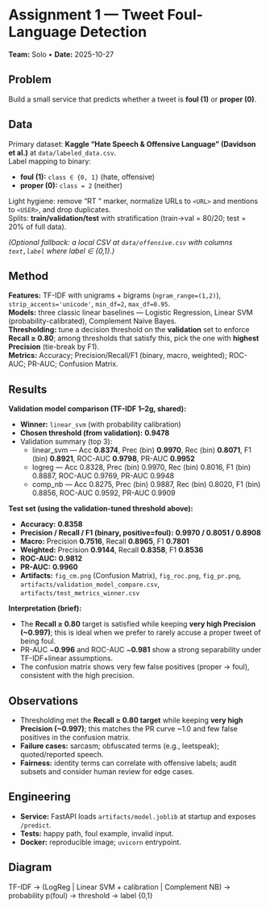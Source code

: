 # Assignment 1 — Tweet Foul-Language Detection
**Team:** Solo • **Date:** 2025-10-27

## Problem
Build a small service that predicts whether a tweet is **foul (1)** or **proper (0)**.

## Data
Primary dataset: **Kaggle “Hate Speech & Offensive Language” (Davidson et al.)** at `data/labeled_data.csv`.  
Label mapping to binary:
- **foul (1):** `class ∈ {0, 1}` (hate, offensive)
- **proper (0):** `class = 2` (neither)

Light hygiene: remove “RT ” marker, normalize URLs to `<URL>` and mentions to `<USER>`, and drop duplicates.  
Splits: **train/validation/test** with stratification (train→val = 80/20; test = 20% of full data).

*(Optional fallback: a local CSV at `data/offensive.csv` with columns `text,label` where label ∈ {0,1}.)*

## Method
**Features:** TF-IDF with unigrams + bigrams (`ngram_range=(1,2)`), `strip_accents='unicode'`, `min_df=2`, `max_df=0.95`.  
**Models:** three classic linear baselines — Logistic Regression, Linear SVM (probability-calibrated), Complement Naive Bayes.  
**Thresholding:** tune a decision threshold on the **validation** set to enforce **Recall ≥ 0.80**; among thresholds that satisfy this, pick the one with **highest Precision** (tie-break by F1).  
**Metrics:** Accuracy; Precision/Recall/F1 (binary, macro, weighted); ROC-AUC; PR-AUC; Confusion Matrix.

## Results

**Validation model comparison (TF-IDF 1–2g, shared):**
- **Winner:** `linear_svm` (with probability calibration)
- **Chosen threshold (from validation):** **0.9478**
- Validation summary (top 3):
  - linear_svm — Acc **0.8374**, Prec (bin) **0.9970**, Rec (bin) **0.8071**, F1 (bin) **0.8921**, ROC-AUC **0.9798**, PR-AUC **0.9952**
  - logreg — Acc 0.8328, Prec (bin) 0.9970, Rec (bin) 0.8016, F1 (bin) 0.8887, ROC-AUC 0.9769, PR-AUC 0.9948
  - comp_nb — Acc 0.8275, Prec (bin) 0.9887, Rec (bin) 0.8020, F1 (bin) 0.8856, ROC-AUC 0.9592, PR-AUC 0.9909

**Test set (using the validation-tuned threshold above):**
- **Accuracy:** **0.8358**
- **Precision / Recall / F1 (binary, positive=foul):** **0.9970 / 0.8051 / 0.8908**
- **Macro:** Precision **0.7516**, Recall **0.8965**, F1 **0.7801**
- **Weighted:** Precision **0.9144**, Recall **0.8358**, F1 **0.8536**
- **ROC-AUC:** **0.9812**
- **PR-AUC:** **0.9960**
- **Artifacts:** `fig_cm.png` (Confusion Matrix), `fig_roc.png`, `fig_pr.png`, `artifacts/validation_model_compare.csv`, `artifacts/test_metrics_winner.csv`

**Interpretation (brief):**
- The **Recall ≥ 0.80** target is satisfied while keeping **very high Precision (~0.997)**; this is ideal when we prefer to rarely accuse a proper tweet of being foul.
- PR-AUC ~**0.996** and ROC-AUC ~**0.981** show a strong separability under TF-IDF+linear assumptions.
- The confusion matrix shows very few false positives (proper → foul), consistent with the high precision.


## Observations
- Thresholding met the **Recall ≥ 0.80 target** while keeping **very high Precision (~0.997)**; this matches the PR curve ~1.0 and few false positives in the confusion matrix.  
- **Failure cases:** sarcasm; obfuscated terms (e.g., leetspeak); quoted/reported speech.  
- **Fairness:** identity terms can correlate with offensive labels; audit subsets and consider human review for edge cases.

## Engineering
- **Service:** FastAPI loads `artifacts/model.joblib` at startup and exposes `/predict`.  
- **Tests:** happy path, foul example, invalid input.  
- **Docker:** reproducible image; `uvicorn` entrypoint.

## Diagram
TF-IDF → (LogReg | Linear SVM + calibration | Complement NB) → probability p(foul) → threshold → label {0,1}
